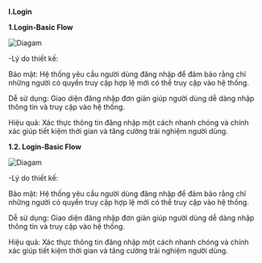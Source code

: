 **I.Login**

**1.Login-Basic Flow**

![Diagam](https://www.planttext.com/api/plantuml/png/Z99DJW9148NtVOeAArc0UqCc46EK18qPz03bK42J_hD_27Cs5nx9ApXETuD06Drrl-zLrwjAVtryZfr7wuCK32klBVGcgePNHxO7w23irONagfKmIyzOMoq4FAB2LV8RcUb3UGJMDeCxQOIkYLgP60im61HmDTChhleCuosMGlR2L2srbUYvRZn6HjCjYYe8z0GfoW7TaoBxYq19HblVPnJvFBn9xc56kAM6lGTo3LpRI2V6MBsbwv8sL9svSe-KyGLtv0xgdDHYt_L9UxxaLShDqf0m7Fun8jp0Q4GxtxpbYkAuxdpgBlUbHNJLf6JjsEu_phY2BkFbhPnKiN5p-FcDtm000F__0m00)

-Lý do thiết kế: 

Bảo mật: Hệ thống yêu cầu người dùng đăng nhập để đảm bảo rằng chỉ những người có quyền truy cập hợp lệ mới có thể truy cập vào hệ thống.

Dễ sử dụng: Giao diện đăng nhập đơn giản giúp người dùng dễ dàng nhập thông tin và truy cập vào hệ thống.

Hiệu quả: Xác thực thông tin đăng nhập một cách nhanh chóng và chính xác giúp tiết kiệm thời gian và tăng cường trải nghiệm người dùng.

**1.2. Login-Basic Flow**

![Diagam](https://www.planttext.com/api/plantuml/png/P911RW8n34NtEON5gYmGDwWO8TGYqQgQAGSmWu6W94wT17NEne8ZzGgTaWcqwjB_FSjV_ZfVPY6Yn6IDmZQomAXo7Qm3oGWmGBgbMwlTDS8IlM4dR0oyeCFzu7jRw7Fz1noaW8NrXZkYQqnA9PXC7k5XnNljnWhpb5UXkB1qEnQBKNFlU9kbEPes6Om4GvKxUY97yej0JPubZXLbtgIDrH5MX2VgsKUYqCE3P5fvBtoYQKr7QlzPvSRGyHq_ATpJXjpsTlMLezxfTkYjPZtx-VGt0000__y30000)

-Lý do thiết kế: 

Bảo mật: Hệ thống yêu cầu người dùng đăng nhập để đảm bảo rằng chỉ những người có quyền truy cập hợp lệ mới có thể truy cập vào hệ thống.

Dễ sử dụng: Giao diện đăng nhập đơn giản giúp người dùng dễ dàng nhập thông tin và truy cập vào hệ thống.

Hiệu quả: Xác thực thông tin đăng nhập một cách nhanh chóng và chính xác giúp tiết kiệm thời gian và tăng cường trải nghiệm người dùng.

